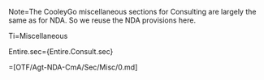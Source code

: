 Note=The CooleyGo miscellaneous sections for Consulting are largely the same as for NDA.  So we reuse the NDA provisions here.

Ti=Miscellaneous

Entire.sec={Entire.Consult.sec}

=[OTF/Agt-NDA-CmA/Sec/Misc/0.md]